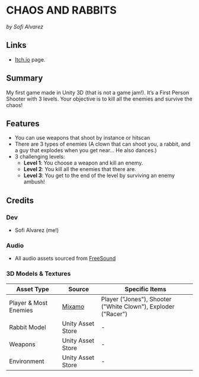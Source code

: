 # CHAOS AND RABBITS  
*by Sofi Alvarez*

## Links
- [Itch.io](https://gensofi24.itch.io/chaos-and-rabbits) page.

## Summary  
My first game made in Unity 3D (that is not a game jam!). It’s a First Person Shooter with 3 levels. Your objective is to kill all the enemies and survive the chaos!

## Features  
- You can use weapons that shoot by instance or hitscan  
- There are 3 types of enemies (A clown that can shoot you, a rabbit, and a guy that explodes when you get near... He also dances.)
- 3 challenging levels:  
  - **Level 1**: You choose a weapon and kill an enemy.  
  - **Level 2**: You kill all the enemies that there are.  
  - **Level 3**: You get to the end of the level by surviving an enemy ambush!  

## Credits  
### Dev
- Sofi Alvarez (me!)

### Audio  
- All audio assets sourced from [FreeSound](https://freesound.org)  

### 3D Models & Textures  
| Asset Type             | Source                                  | Specific Items                              |  
|------------------------|-----------------------------------------|---------------------------------------------|  
| Player & Most Enemies | [Mixamo](https://www.mixamo.com)        | Player ("Jones"), Shooter ("White Clown"), Exploder ("Racer") |  
| Rabbit Model           | Unity Asset Store                       | -                                           |  
| Weapons                | Unity Asset Store                       | -                                           |  
| Environment            | Unity Asset Store                       | -                                           |  


